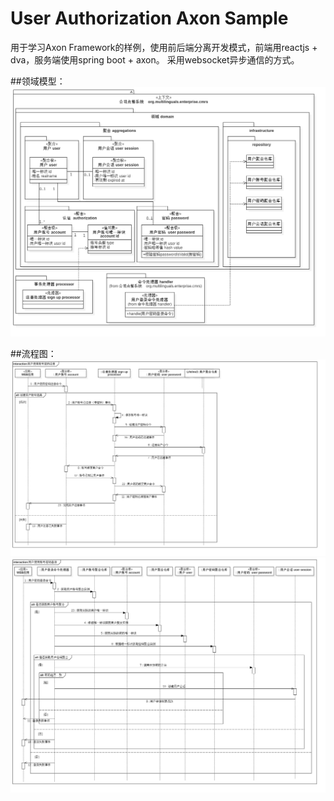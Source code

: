# User Authorization Axon Sample
用于学习Axon Framework的样例，使用前后端分离开发模式，前端用reactjs + dva，服务端使用spring boot + axon。
采用websocket异步通信的方式。

##领域模型：
![DDD Model](https://github.com/t04041143/user-authorization-axon-sample/blob/master/doc/design/用户与认证.png)

##流程图：
![](https://github.com/t04041143/user-authorization-axon-sample/blob/master/doc/design/用户使用账号密码注册.png)
![](https://github.com/t04041143/user-authorization-axon-sample/blob/master/doc/design/用户使用账号密码登录.png)
